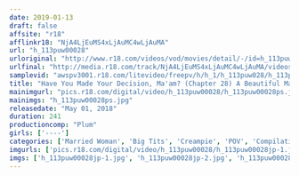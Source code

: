 ```yaml
---
date: 2019-01-13
draft: false
affsite: "r18"
afflinkr18: "NjA4LjEuMS4xLjAuMC4wLjAuMA"
url: "h_113puw00028"
urloriginal: "http://www.r18.com/videos/vod/movies/detail/-/id=h_113puw00028"
urlfinal: "http://media.r18.com/track/NjA4LjEuMS4xLjAuMC4wLjAuMA/videos/vod/movies/detail/-/id=h_113puw00028"
samplevid: "awspv3001.r18.com/litevideo/freepv/h/h_1/h_113puw028/h_113puw028_dmb_w.mp4"
title: "Have You Made Your Decision, Ma'am? (Chapter 28) A Beautiful Married Woman With Lusty Desires And A Horny Hot Body (10 Ladies)"
mainimgurl: "pics.r18.com/digital/video/h_113puw00028/h_113puw00028ps.jpg"
mainimgs: "h_113puw00028ps.jpg"
releasedate: "May 01, 2018"
duration: 241
productioncomp: "Plum"
girls: ['----']
categories: ['Married Woman', 'Big Tits', 'Creampie', 'POV', 'Compilation', 'Over 4 Hours']
imgurls: ['pics.r18.com/digital/video/h_113puw00028/h_113puw00028jp-1.jpg', 'pics.r18.com/digital/video/h_113puw00028/h_113puw00028jp-2.jpg', 'pics.r18.com/digital/video/h_113puw00028/h_113puw00028jp-3.jpg', 'pics.r18.com/digital/video/h_113puw00028/h_113puw00028jp-4.jpg', 'pics.r18.com/digital/video/h_113puw00028/h_113puw00028jp-5.jpg', 'pics.r18.com/digital/video/h_113puw00028/h_113puw00028jp-6.jpg', 'pics.r18.com/digital/video/h_113puw00028/h_113puw00028jp-7.jpg', 'pics.r18.com/digital/video/h_113puw00028/h_113puw00028jp-8.jpg', 'pics.r18.com/digital/video/h_113puw00028/h_113puw00028jp-9.jpg', 'pics.r18.com/digital/video/h_113puw00028/h_113puw00028jp-10.jpg', 'pics.r18.com/digital/video/h_113puw00028/h_113puw00028jp-11.jpg', 'pics.r18.com/digital/video/h_113puw00028/h_113puw00028jp-12.jpg', 'pics.r18.com/digital/video/h_113puw00028/h_113puw00028jp-13.jpg', 'pics.r18.com/digital/video/h_113puw00028/h_113puw00028jp-14.jpg', 'pics.r18.com/digital/video/h_113puw00028/h_113puw00028jp-15.jpg', 'pics.r18.com/digital/video/h_113puw00028/h_113puw00028jp-16.jpg', 'pics.r18.com/digital/video/h_113puw00028/h_113puw00028jp-17.jpg', 'pics.r18.com/digital/video/h_113puw00028/h_113puw00028jp-18.jpg', 'pics.r18.com/digital/video/h_113puw00028/h_113puw00028jp-19.jpg', 'pics.r18.com/digital/video/h_113puw00028/h_113puw00028jp-20.jpg']
imgs: ['h_113puw00028jp-1.jpg', 'h_113puw00028jp-2.jpg', 'h_113puw00028jp-3.jpg', 'h_113puw00028jp-4.jpg', 'h_113puw00028jp-5.jpg', 'h_113puw00028jp-6.jpg', 'h_113puw00028jp-7.jpg', 'h_113puw00028jp-8.jpg', 'h_113puw00028jp-9.jpg', 'h_113puw00028jp-10.jpg', 'h_113puw00028jp-11.jpg', 'h_113puw00028jp-12.jpg', 'h_113puw00028jp-13.jpg', 'h_113puw00028jp-14.jpg', 'h_113puw00028jp-15.jpg', 'h_113puw00028jp-16.jpg', 'h_113puw00028jp-17.jpg', 'h_113puw00028jp-18.jpg', 'h_113puw00028jp-19.jpg', 'h_113puw00028jp-20.jpg']
---
```

